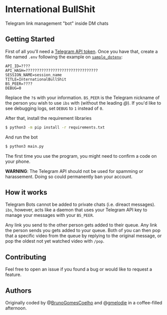 # International BullShit

Telegram link management "bot" inside DM chats

## Getting Started

First of all you'll need a [Telegram API token](https://docs.telethon.dev/en/latest/basic/signing-in.html). Once you have that, create a file named `.env` following the example on [`sample_dotenv`](https://github.com/BrunoGomesCoelho/ibs/blob/master/sample_dotenv):

```
API_ID=????
API_HASH=????????????????????????????????
SESSION_NAME=session_name
TITLE=InternationalBullShit
BS_PEER=????
DEBUG=0
```

Replace the `?`s with your information. `BS_PEER` is the Telegram nickname of the person you wish to use `ibs` with (without the leading *@*). If you'd like to see debugging logs, set `DEBUG` to `1` instead of `0`.

After that, install the requirement libraries
```sh
$ python3 -m pip install -r requirements.txt
``` 
And run the bot 
```sh
$ python3 main.py
``` 

The first time you use the program, you might need to confirm a code on your phone.

**WARNING**: The Telegram API should not be used for spamming or harassement. Doing so could permanently ban your account.

## How it works

Telegram Bots cannot be added to private chats (i.e. direact messages). `ibs`, however, acts like a daemon that uses your Telegram API key to manage your messages with your `BS_PEER`. 

Any link you send to the other person gets added to their queue. Any link the person sends you gets added to your queue. Both of you can then pop that a specific video from the queue by replying to the original message, or pop the oldest not yet watched video with `/pop`.

## Contributing

Feel free to open an issue if you found a bug or would like to request a feature.

## Authors

Originally coded by @[BrunoGomesCoelho](https://github.com/BrunoGomesCoelho) and @[gmelodie](https://github.com/gmelodie) in a coffee-filled afternoon.

